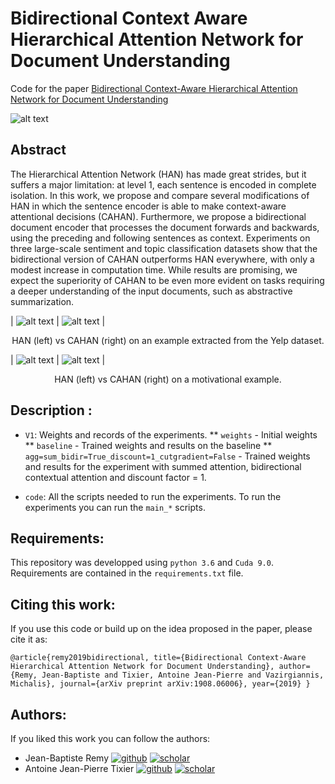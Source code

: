 # Bidirectional Context Aware Hierarchical Attention Network for Document Understanding

Code for the paper [Bidirectional Context-Aware Hierarchical Attention Network for Document Understanding](https://arxiv.org/abs/1908.06006)

![alt text](https://github.com/JbRemy/Cahan/blob/master/figures/CAHAN.png) 

## Abstract

The Hierarchical Attention Network (HAN) has made great strides, but it suffers a major limitation: at level 1, each sentence is encoded in complete isolation. In this work, we propose and compare several modifications of HAN in which the sentence encoder is able to make context-aware attentional decisions (CAHAN). Furthermore, we propose a bidirectional document encoder that processes the document forwards and backwards, using the preceding and following sentences as context. Experiments on three large-scale sentiment and topic classification datasets show that the bidirectional version of CAHAN outperforms HAN everywhere, with only a modest increase in computation time. While results are promising, we expect the superiority of CAHAN to be even more evident on tasks requiring a deeper understanding of the input documents, such as abstractive summarization.

| ![alt text](https://github.com/JbRemy/Cahan/blob/master/figures/yelp_tricky_baseline_cropped.png) | ![alt text](https://github.com/JbRemy/Cahan/blob/master/figures/yelp_tricky_sum_bidir_cropped.png) |
<p style="text-align: center;">HAN (left) vs CAHAN (right) on an example extracted from the Yelp dataset.</p>

| ![alt text](https://github.com/JbRemy/Cahan/blob/master/figures/amazon_baseline_cropped.png) | ![alt text](https://github.com/JbRemy/Cahan/blob/master/figures/amazon_mean_bidir_cropped.png) |
<p style="text-align: center;">HAN (left) vs CAHAN (right) on a motivational example.</p>

## Description :
 
* `V1`: Weights and records of the experiments.
** `weights` - Initial weights
** `baseline` - Trained weights and results on the baseline
** `agg=sum_bidir=True_discount=1_cutgradient=False` - Trained weights and results for the experiment with summed attention, bidirectional contextual attention and discount factor = 1.

* `code`: All the scripts needed to run the experiments. To run the experiments you can run the `main_*` scripts.

## Requirements:

This repository was developped using `python 3.6` and `Cuda 9.0`. 
Requirements are contained in the `requirements.txt` file.

## Citing this work:

If you use this code or build up on the idea proposed in the paper, please cite it as:

`
@article{remy2019bidirectional,
  title={Bidirectional Context-Aware Hierarchical Attention Network for Document Understanding},
  author={Remy, Jean-Baptiste and Tixier, Antoine Jean-Pierre and Vazirgiannis, Michalis},
  journal={arXiv preprint arXiv:1908.06006},
  year={2019}
}
`

## Authors:

If you liked this work you can follow the authors:

* Jean-Baptiste Remy [![github](https://github.com/JbRemy/Cahan/blob/master/figures/logos/GitHub-Mark-64px.png)](https://github.com/JbRemy) [![scholar](https://github.com/JbRemy/Cahan/blob/master/figures/logos/Google_Scholar_logo_2015.png)](https://scholar.google.com/citations?user=kZNC1yAAAAAJ&hl=fr)
* Antoine Jean-Pierre Tixier [![github](https://github.com/JbRemy/Cahan/blob/master/figures/logos/GitHub-Mark-64px.png)](https://github.com/Tixierae) [![scholar](https://github.com/JbRemy/Cahan/blob/master/figures/logos/Google_Scholar_logo_2015.png)](https://scholar.google.fr/citations?user=mGLmAh0AAAAJ&hl=fr)



